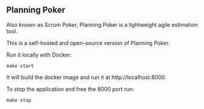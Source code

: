 ## Planning Poker

Also known as Scrum Poker, Planning Poker is a lightweight agile estimation tool.

This is a self-hosted and open-source version of Planning Poker.

Run it locally with Docker:
```shell
make start
```

It will build the docker image and run it at http://localhost:8000. 

To stop the application and free the 8000 port run:
```shell
make stop
```
